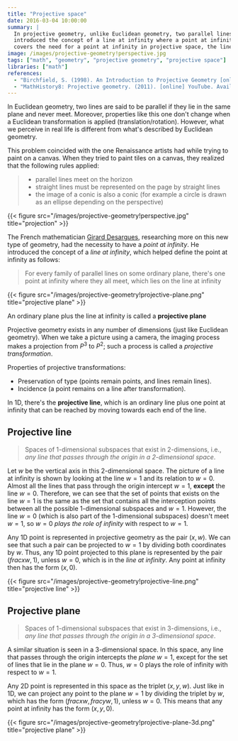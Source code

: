 ```yaml
---
title: "Projective space"
date: 2016-03-04 10:00:00
summary: |
  In projective geometry, unlike Euclidean geometry, two parallel lines meet at a point. Desargues
  introduced the concept of a line at infinity where a point at infinity can be defined. This article
  covers the need for a point at infinity in projective space, the line at infinity, and the projective plane.
image: /images/projective-geometry!perspective.jpg
tags: ["math", "geometry", "projective geometry", "projective space"]
libraries: ["math"]
references:
  - "Birchfield, S. (1998). An Introduction to Projective Geometry [online] Robotics.stanford.edu. Available at: http://robotics.stanford.edu/~birch/projective/projective.pdf [Accessed 15 Mar. 2016]."
  - "MathHistory8: Projective geometry. (2011). [online] YouTube. Available at: https://www.youtube.com/watch?v=NYK0GBQVngs [Accessed 02 Mar. 2016]."
---
```


In Euclidean geometry, two lines are said to be parallel if they lie in the same plane and never meet. Moreover, properties like this one don't change when a Euclidean transformation is applied (translation/rotation). However, what we perceive in real life is different from what's described by Euclidean geometry.

This problem coincided with the one Renaissance artists had while trying to paint on a canvas. When they tried to paint tiles on a canvas, they realized that the following rules applied:

> - parallel lines meet on the horizon
> - straight lines must be represented on the page by straight lines
> - the image of a conic is also a conic (for example a circle is drawn as an ellipse depending on the perspective)

{{< figure src="/images/projective-geometry!perspective.jpg" title="projection" >}}

The French mathematician [Girard Desargues](https://www.wikiwand.com/en/Girard_Desargues), researching more on this new type of geometry, had the necessity to have a *point at infinity*. He introduced the concept of a *line at infinity*, which helped define the point at infinity as follows:

> For every family of parallel lines on some ordinary plane, there's one point at infinity where they all meet, which lies on the line at infinity

{{< figure src="/images/projective-geometry!projective-plane.png" title="projective plane" >}}

An ordinary plane plus the line at infinity is called a **projective plane**

Projective geometry exists in any number of dimensions (just like Euclidean geometry). When we take a picture using a camera, the imaging process makes a projection from $P^3$ to $P^2$; such a process is called a *projective transformation*.

Properties of projective transformations:

- Preservation of type (points remain points, and lines remain lines).
- Incidence (a point remains on a line after transformation).

In 1D, there's the **projective line**, which is an ordinary line plus one point at infinity that can be reached by moving towards each end of the line.

## Projective line

> Spaces of 1-dimensional subspaces that exist in 2-dimensions, i.e., *any line that passes through the origin in a 2-dimensional space*.

Let $w$ be the vertical axis in this 2-dimensional space. The picture of a line at infinity is shown by looking at the line $w = 1$ and its relation to $w = 0$. Almost all the lines that pass through the origin intercept $w = 1$, **except** the line $w = 0$. Therefore, we can see that the set of points that exists on the line $w = 1$ is the same as the set that contains all the interception points between all the possible 1-dimensional subspaces and $w = 1$. However, the line $w = 0$ (which is also part of the 1-dimensional subspaces) doesn't meet $w = 1$, so $w = 0$ *plays the role of infinity* with respect to $w = 1$.

Any 1D point is represented in projective geometry as the pair $(x, w)$. We can see that such a pair can be projected to $w = 1$ by dividing both coordinates by $w$. Thus, any 1D point projected to this plane is represented by the pair $(	frac{x}{w}, 1)$, unless $w = 0$, which is in the *line at infinity*. Any point at infinity then has the form $(x, 0)$.

{{< figure src="/images/projective-geometry!projective-line.png" title="projective line" >}}

## Projective plane

> Spaces of 1-dimensional subspaces that exist in 3-dimensions, i.e., *any line that passes through the origin in a 3-dimensional space*.

A similar situation is seen in a 3-dimensional space. In this space, any line that passes through the origin intercepts the *plane* $w = 1$, except for the set of lines that lie in the plane $w = 0$. Thus, $w = 0$ plays the role of infinity with respect to $w = 1$.

Any 2D point is represented in this space as the triplet $(x, y, w)$. Just like in 1D, we can project any point to the plane $w = 1$ by dividing the triplet by $w$, which has the form $(	frac{x}{w}, 	frac{y}{w}, 1)$, unless $w = 0$. This means that any point at infinity has the form $(x, y, 0)$.

{{< figure src="/images/projective-geometry!projective-plane-3d.png" title="projective plane" >}}

